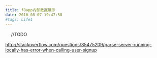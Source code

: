 ```yaml
---
title: f8app内部数据展示
date: 2016-08-07 19:47:58
#tags: Life1
---
```

　
    //TODO

 <!-- more -->



http://stackoverflow.com/questions/35475209/parse-server-running-locally-has-error-when-calling-user-signup